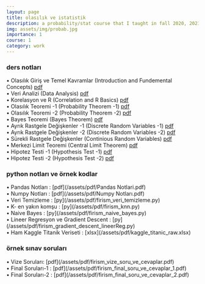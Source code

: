 ```yaml
---
layout: page
title: olasılık ve istatistik
description: a probability/stat course that I taught in fall 2020, 2021 and 2022
img: assets/img/probab.jpg
importance: 1
course: 1 
category: work
---
```


<h3>ders notları</h3>



&#8226; Olasılık Giriş ve Temel Kavramlar (Introduction and Fundemental Concepts) [pdf](/assets/pdf/firism_olasılık_stat_temel_kavramlar.pdf)<br />
&#8226; Veri Analizi (Data Analysis) [pdf](/assets/pdf/firism_olasılık_stat_veri_analizi.pdf)<br />
&#8226; Korelasyon ve R (Correlation and R Basics)  [pdf](/assets/pdf/firism_olasılık_stat_korelasyon_r.pdf)<br />
&#8226; Olasılık Teoremi -1 (Probability Theorem -1)  [pdf](/assets/pdf/firism_olasılık_stat_olasılık_1.pdf)<br />
&#8226; Olasılık Teoremi -2 (Probability Theorem -2)  [pdf](/assets/pdf/assets/pdf/firism_olasılık_stat_olasılık_2.pdf)<br />
&#8226;  Bayes Teoremi (Bayes Theorem)  [pdf](/assets/pdf/assets/pdf/firism_olasılık_stat_bayes_teoremi.pdf)<br />
&#8226; Ayrık Rastgele Değişkenler -1 (Discrete Random Variables -1)  [pdf](/assets/pdf/firism_olasılık_stat_ayrık_rastgele_değişkenler.pdf)<br />
&#8226; Ayrık Rastgele Değişkenler -2 (Discrete Random Variables -2)  [pdf](/assets/pdf/firism_olasılık_stat_ayrık_rastgele_değişkenler_2.pdf)<br />
&#8226; Sürekli Rastgele Değişkenler (Continious Random Variables) [pdf](/assets/pdf/firism_olasılık_stat_sürekli_rastgele_değişkenler.pdf)<br />
&#8226; Merkezi Limit Teoremi (Central Limit Theorem)  [pdf](/assets/pdf/firism_olasılık_stat_merkezi_limit_teoremi.pdf)<br />
&#8226; Hipotez Testi -1 (Hypothesis Test -1)   [pdf](/assets/pdf/firism_olasılık_stat_hipotez_testi_1.pdf)<br />
&#8226; Hipotez Testi -2 (Hypothesis Test -2)   [pdf](/assets/pdf/firism_olasılık_stat_hipotez_testi_2.pdf)<br />



  

<h3>python notları ve  örnek kodlar </h3>
 &#8226; Pandas Notları : [pdf](/assets/pdf/Pandas Notlari.pdf) <br />
  &#8226; Numpy Notları : [pdf](/assets/pdf/Numpy Notları.pdf) <br />
  &#8226; Veri Temizleme : [py](/assets/pdf/firism_veri_temizleme.py) <br />
  &#8226; K- en yakın komşu : [py](/assets/pdf/firism_knn.py) <br />
   &#8226; Naive Bayes  : [py](/assets/pdf/firism_naive_bayes.py) <br />
    &#8226; Lineer Regresyon ve Gradient Descent : [py](/assets/pdf/firism_gradient_descent_lineerReg.py) <br />
  &#8226; Ham Kaggle Titanik Veriseti : [xlsx](/assets/pdf/kaggle_titanic_raw.xlsx) <br />
  

<h3>örnek sınav soruları</h3>
 &#8226; Vize Soruları: [pdf](/assets/pdf/firism_vize_soru_ve_cevaplar.pdf) <br />
  &#8226; Final Soruları-1 : [pdf](/assets/pdf/firism_final_soru_ve_cevaplar_1.pdf) <br />
   &#8226; Final Soruları-2 : [pdf](/assets/pdf/firism_final_soru_ve_cevaplar_2.pdf) <br />



  

